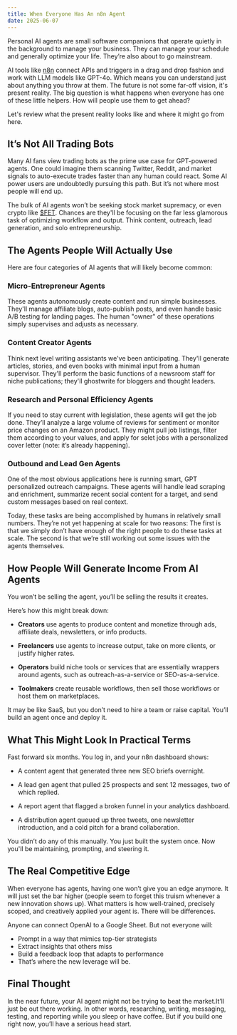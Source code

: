 ```yaml
---
title: When Everyone Has An n8n Agent
date: 2025-06-07
---
```

Personal AI agents are small software companions that operate quietly in the background to manage your business. They can manage your schedule and generally optimize your life. They’re also about to go mainstream.

AI tools like [n8n](https://n8n.io/) connect APIs and triggers in a drag and drop fashion and work with LLM models like GPT-4o. Which means you can understand just about anything you throw at them. The future is not some far-off vision, it's present reality. The big question is what happens when everyone has one of these little helpers. How will people use them to get ahead?

Let's review what the present reality looks like and where it might go from here.

<!--truncate-->

## It’s Not All Trading Bots

Many AI fans view trading bots as the prime use case for GPT-powered agents. One could imagine them scanning Twitter, Reddit, and market signals to auto-execute trades faster than any human could react. Some AI power users are undoubtedly pursuing this path. But it’s not where most people will end up.

The bulk of AI agents won’t be seeking stock market supremacy, or even crypto like [$FET](https://fetch.ai/). Chances are they'll be focusing on the far less glamorous task of optimizing workflow and output. Think content, outreach, lead generation, and solo entrepreneurship.

## The Agents People Will Actually Use
Here are four categories of AI agents that will likely become common:

### Micro-Entrepreneur Agents
These agents autonomously create content and run simple businesses. They'll manage affiliate blogs, auto-publish posts, and even handle basic A/B testing for landing pages. The human "owner" of these operations simply supervises and adjusts as necessary.

### Content Creator Agents
Think next level writing assistants we've been anticipating. They'll generate articles, stories, and even books with minimal input from a human supervisor. They'll perform the basic functions of a newsroom staff for niche publications; they'll ghostwrite for bloggers and thought leaders.

### Research and Personal Efficiency Agents
If you need to stay current with legislation, these agents will get the job done. They’ll analyze a large volume of reviews for sentiment or monitor price changes on an Amazon product. They might pull job listings, filter them according to your values, and apply for selet jobs with a personalized cover letter (note: it’s already happening).

### Outbound and Lead Gen Agents
One of the most obvious applications here is running smart, GPT personalized outreach campaigns. These agents will handle lead scraping and enrichment, summarize recent social content for a target, and send custom messages based on real context.

Today, these tasks are being accomplished by humans in relatively small numbers. They’re not yet happening at scale for two reasons: The first is that we simply don’t have enough of the right people to do these tasks at scale. The second is that we’re still working out some issues with the agents themselves.

## How People Will Generate Income From AI Agents
You won’t be selling the agent, you’ll be selling the results it creates.

Here’s how this might break down:

- **Creators** use agents to produce content and monetize through ads, affiliate deals, newsletters, or info products.

- **Freelancers** use agents to increase output, take on more clients, or justify higher rates.

- **Operators** build niche tools or services that are essentially wrappers around agents, such as outreach-as-a-service or SEO-as-a-service.

- **Toolmakers** create reusable workflows, then sell those workflows or host them on marketplaces.

It may be like SaaS, but you don’t need to hire a team or raise capital. You’ll build an agent once and deploy it.

## What This Might Look In Practical Terms
Fast forward six months. You log in, and your n8n dashboard shows:

- A content agent that generated three new SEO briefs overnight.

- A lead gen agent that pulled 25 prospects and sent 12 messages, two of which replied.

- A report agent that flagged a broken funnel in your analytics dashboard.

- A distribution agent queued up three tweets, one newsletter introduction, and a cold pitch for a brand collaboration.

You didn’t do any of this manually. You just built the system once. Now you'll be maintaining, prompting, and steering it.

## The Real Competitive Edge
When everyone has agents, having one won’t give you an edge anymore. It will just set the bar higher (people seem to forget this truism whenever a new innovation shows up). What matters is how well-trained, precisely scoped, and creatively applied your agent is. There will be differences.

Anyone can connect OpenAI to a Google Sheet. But not everyone will:
- Prompt in a way that mimics top-tier strategists
- Extract insights that others miss
- Build a feedback loop that adapts to performance
- That’s where the new leverage will be.

## Final Thought

In the near future, your AI agent might not be trying to beat the market.It’ll just be out there working. In other words, researching, writing, messaging, testing, and reporting while you sleep or have coffee. But if you build one right now, you’ll have a serious head start.